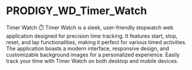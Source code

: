 # PRODIGY_WD_Timer_Watch
Timer Watch ⏱️
Timer Watch is a sleek, user-friendly stopwatch web application designed for precision time tracking. It features start, stop, reset, and lap functionalities, making it perfect for various timed activities. The application boasts a modern interface, responsive design, and customizable background images for a personalized experience. Easily track your time with Timer Watch on both desktop and mobile devices.
